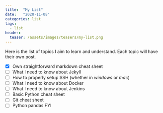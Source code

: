 ```yaml
---
title:  "My List"
date:   "2020-11-08"
categories: list
tags: 
  - list
header:
  teaser: /assets/images/teasers/my-list.png
---
```


Here is the list of topics I aim to learn and understand. Each topic will have their own post.

- [x] Own straightforward markdown cheat sheet 
- [ ] What I need to know about Jekyll
- [ ] How to properly setup SSH (whether in _windows_ or _mac_)
- [ ] What I need to know about Docker
- [ ] What I need to know about Jenkins
- [ ] Basic Python cheat sheet
- [ ] Git cheat sheet
- [ ] Python pandas FYI

